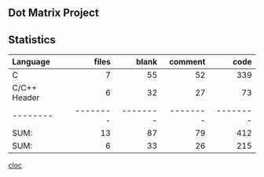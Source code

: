 ## Dot Matrix Project

## Statistics
Language|files|blank|comment|code
:-------|-------:|-------:|-------:|-------:
C|7|55|52|339
C/C++ Header|6|32|27|73
--------|--------|--------|--------|--------
SUM:|13|87|79|412
SUM:|6|33|26|215

[cloc](https://github.com/AlDanial/cloc)
